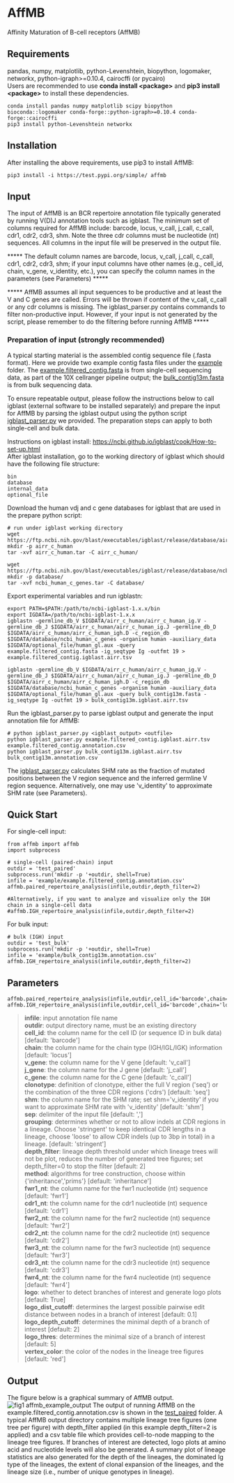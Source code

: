 # AffMB
Affinity Maturation of B-cell receptors (AffMB)

## Requirements
pandas, numpy, matplotlib, python-Levenshtein, biopython, logomaker, networkx, python-igraph>=0.10.4, cairocffi (or pycairo) \
Users are recommended to use **conda install \<package\>** and **pip3 install \<package\>** to install these dependencies.
```
conda install pandas numpy matplotlib scipy biopython bioconda::logomaker conda-forge::python-igraph>=0.10.4 conda-forge::cairocffi
pip3 install python-Levenshtein networkx
```
## Installation
After installing the above requirements, use pip3 to install AffMB:
```
pip3 install -i https://test.pypi.org/simple/ affmb
```
## Input
The input of AffMB is an BCR repertoire annotation file typically generated by running V(D)J annotation tools such as igblast. The minimum set of columns required for AffMB include: barcode, locus, v_call, j_call, c_call, cdr1, cdr2, cdr3, shm. Note the three cdr columns must be nucleotide (nt) sequences. All columns in the input file will be preserved in the output file.

***** The default column names are barcode, locus, v_call, j_call, c_call, cdr1, cdr2, cdr3, shm; if your input columns have other names (e.g., cell_id, chain, v_gene, v_identity, etc.), you can specify the column names in the parameters (see Parameters) ***** 

***** AffMB assumes all input sequences to be productive and at least the V and C genes are called. Errors will be thrown if content of the v_call, c_call or any cdr columns is missing. The igblast_parser.py contains commands to filter non-productive input. However, if your input is not generated by the script, please remember to do the filtering before running AffMB ***** 


### Preparation of input (strongly recommended)
A typical starting material is the assembled contig sequence file (.fasta format). Here we provide two example contig fasta files under the [example](example) folder. The [example.filtered_contig.fasta](example/example.filtered_contig.fasta) is from single-cell sequencing data, as part of the 10X cellranger pipeline output; the [bulk_contig13m.fasta](example/bulk_contig13m.fasta) is from bulk sequencing data. 

To ensure repeatable output, please follow the instructions below to call igblast (external software to be installed separately) and prepare the input for AffMB by parsing the igblast output using the python script [igblast_parser.py](example/igblast_parser.py) we provided. The preparation steps can apply to both single-cell and bulk data.

Instructions on igblast install: https://ncbi.github.io/igblast/cook/How-to-set-up.html \
After igblast installation, go to the working directory of igblast which should have the following file structure:
```
bin
database
internal_data
optional_file 
```
Download the human vdj and c gene databases for igblast that are used in the prepare python script: 
```
# run under igblast working directory
wget https://ftp.ncbi.nih.gov/blast/executables/igblast/release/database/airr/airr_c_human.tar
mkdir -p airr_c_human
tar -xvf airr_c_human.tar -C airr_c_human/

wget https://ftp.ncbi.nih.gov/blast/executables/igblast/release/database/ncbi_human_c_genes.tar
mkdir -p database/
tar -xvf ncbi_human_c_genes.tar -C database/
```
Export experimental variables and run igblastn:
```
export PATH=$PATH:/path/to/ncbi-igblast-1.x.x/bin
export IGDATA=/path/to/ncbi-igblast-1.x.x
igblastn -germline_db_V $IGDATA/airr_c_human/airr_c_human_ig.V -germline_db_J $IGDATA/airr_c_human/airr_c_human_ig.J -germline_db_D $IGDATA/airr_c_human/airr_c_human_igh.D -c_region_db $IGDATA/database/ncbi_human_c_genes -organism human -auxiliary_data $IGDATA/optional_file/human_gl.aux -query example.filtered_contig.fasta -ig_seqtype Ig -outfmt 19 > example.filtered_contig.igblast.airr.tsv

igblastn -germline_db_V $IGDATA/airr_c_human/airr_c_human_ig.V -germline_db_J $IGDATA/airr_c_human/airr_c_human_ig.J -germline_db_D $IGDATA/airr_c_human/airr_c_human_igh.D -c_region_db $IGDATA/database/ncbi_human_c_genes -organism human -auxiliary_data $IGDATA/optional_file/human_gl.aux -query bulk_contig13m.fasta -ig_seqtype Ig -outfmt 19 > bulk_contig13m.igblast.airr.tsv
```
Run the igblast_parser.py to parse igblast output and generate the input annotation file for AffMB:
```
# python igblast_parser.py <igblast_output> <outfile>
python igblast_parser.py example.filtered_contig.igblast.airr.tsv example.filtered_contig.annotation.csv
python igblast_parser.py bulk_contig13m.igblast.airr.tsv bulk_contig13m.annotation.csv
```
The [igblast_parser.py](example/igblast_parser.py) calculates SHM rate as the fraction of mutated positions between the V region sequence and the inferred germline V region sequence. Alternatively, one may use 'v_identity' to approximate SHM rate (see Parameters).
## Quick Start
For single-cell input:
```
from affmb import affmb
import subprocess

# single-cell (paired-chain) input
outdir = 'test_paired'
subprocess.run('mkdir -p '+outdir, shell=True)
infile = 'example/example.filtered_contig.annotation.csv'
affmb.paired_repertoire_analysis(infile,outdir,depth_filter=2)

#Alternatively, if you want to analyze and visualize only the IGH chain in a single-cell data
#affmb.IGH_repertoire_analysis(infile,outdir,depth_filter=2)
```
For bulk input:
```
# bulk (IGH) input
outdir = 'test_bulk'
subprocess.run('mkdir -p '+outdir, shell=True)
infile = 'example/bulk_contig13m.annotation.csv'
affmb.IGH_repertoire_analysis(infile,outdir,depth_filter=2)
```
## Parameters
```
affmb.paired_repertoire_analysis(infile,outdir,cell_id='barcode',chain='locus',v_gene='v_call',j_gene='j_call',c_gene='c_call',clonotype='seq',shm='shm',sep=',',grouping='stringent',depth_filter=2,method='inheritance',cdr1_nt='cdr1',cdr2_nt='cdr2',cdr3_nt='cdr3',fwr1_nt='fwr1',fwr2_nt='fwr2',fwr3_nt='fwr3',fwr4_nt='fwr4',logo=True,logo_dist_cutoff=0.1,logo_depth_cutoff=2,logo_thres=5,vertex_color='red')
affmb.IGH_repertoire_analysis(infile,outdir,cell_id='barcode',chain='locus',v_gene='v_call',j_gene='j_call',c_gene='c_call',clonotype='seq',shm='shm',sep=',',grouping='stringent',depth_filter=2,method='inheritance',cdr1_nt='cdr1',cdr2_nt='cdr2',cdr3_nt='cdr3',fwr1_nt='fwr1',fwr2_nt='fwr2',fwr3_nt='fwr3',fwr4_nt='fwr4',logo=True,logo_dist_cutoff=0.1,logo_depth_cutoff=2,logo_thres=5,vertex_color='red')
```
>**infile**: input annotation file name \
**outdir**: output directory name, must be an existing directory \
**cell_id**: the column name for the cell ID (or sequence ID in bulk data) \[default: 'barcode'\] \
**chain**: the column name for the chain type (IGH/IGL/IGK) information \[default: 'locus'\] \
**v_gene**: the column name for the V gene \[default: 'v_call'\] \
**j_gene**: the column name for the J gene \[default: 'j_call'\] \
**c_gene**: the column name for the C gene \[default: 'c_call'\] \
**clonotype**: definition of clonotype, either the full V region ('seq') or the combination of the three CDR regions ('cdrs') \[default: 'seq'\] \
**shm**: the column name for the SHM rate; set shm='v_identity' if you want to approximate SHM rate with 'v_identity' \[default: 'shm'\] \
**sep**: delimiter of the input file \[default: ','\] \
**grouping**: determines whether or not to allow indels at CDR regions in a lineage. Choose 'stringent' to keep identical CDR lengths in a lineage, choose 'loose' to allow CDR indels (up to 3bp in total) in a lineage. \[default: 'stringent'\] \
**depth_filter**: lineage depth threshold under which lineage trees will not be plot, reduces the number of generated tree figures; set depth_filter=0 to stop the filter \[default: 2\] \
**method**: algorithms for tree construction, choose within {'inheritance','prims'} \[default: 'inheritance'\] \
**fwr1_nt**: the column name for the fwr1 nucleotide (nt) sequence \[default: 'fwr1'\] \
**cdr1_nt**: the column name for the cdr1 nucleotide (nt) sequence \[default: 'cdr1'\] \
**fwr2_nt**: the column name for the fwr2 nucleotide (nt) sequence \[default: 'fwr2'\] \
**cdr2_nt**: the column name for the cdr2 nucleotide (nt) sequence \[default: 'cdr2'\] \
**fwr3_nt**: the column name for the fwr3 nucleotide (nt) sequence \[default: 'fwr3'\] \
**cdr3_nt**: the column name for the cdr3 nucleotide (nt) sequence \[default: 'cdr3'\] \
**fwr4_nt**: the column name for the fwr4 nucleotide (nt) sequence \[default: 'fwr4'\] \
**logo**: whether to detect branches of interest and generate logo plots \[default: True\] \
**logo_dist_cutoff**: determines the largest possible pairwise edit distance between nodes in a branch of interest \[default: 0.1\] \
**logo_depth_cutoff**: determines the minimal depth of a branch of interest \[default: 2\] \
**logo_thres**: determines the minimal size of a branch of interest \[default: 5\] \
**vertex_color**: the color of the nodes in the lineage tree figures \[default: 'red'\]

## Output
The figure below is a graphical summary of AffMB output.
![fig1 affmb_example_output](https://github.com/user-attachments/assets/cdddf94c-14f2-46af-9c29-9fea7081cc75)
The output of running AffMB on the example.filtered_contig.annotation.csv is shown in the [test_paired](test_paired) folder. A typical AffMB output directory contains multiple lineage tree figures (one tree per figure) with depth_filter applied (in this example depth_filter=2 is applied) and a csv table file which provides cell-to-node mapping to the lineage tree figures. If branches of interest are detected, logo plots at amino acid and nucleotide levels will also be generated. A summary plot of lineage statistics are also generated for the depth of the lineages, the dominated Ig type of the lineages, the extent of clonal expansion of the lineages, and the lineage size (i.e., number of unique genotypes in lineage).
